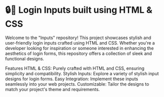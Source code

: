 # 🔒🌟 Login Inputs built using HTML & CSS

Welcome to the "Inputs" repository! This project showcases stylish and user-friendly login inputs crafted using HTML and CSS. 
Whether you're a developer looking for inspiration or someone interested in enhancing the aesthetics of login forms, this repository offers a collection of sleek and functional designs.

Features
HTML & CSS: Purely crafted with HTML and CSS, ensuring simplicity and compatibility.
Stylish Inputs: Explore a variety of stylish input designs for login forms.
Easy Integration: Implement these inputs seamlessly into your web projects.
Customizable: Tailor the designs to match your project's theme and requirements.
